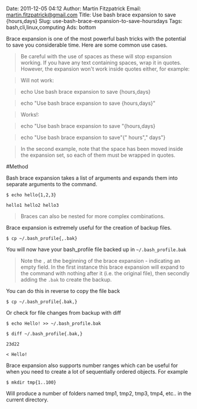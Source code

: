 Date: 2011-12-05 04:12
Author: Martin Fitzpatrick
Email: martin.fitzpatrick@gmail.com
Title: Use bash brace expansion to save {hours,days}
Slug: use-bash-brace-expansion-to-save-hoursdays
Tags: bash,cli,linux,computing
Ads: bottom

Brace expansion is one of the most powerful bash tricks with the potential to save you considerable time. Here are some common use cases.

<!-- PELICAN_END_SUMMARY -->


>Be careful with the use of spaces as these will stop expansion working. If you have any text containing spaces, wrap it in quotes. However, the expansion won't work inside quotes either, for example:

>

>Will not work:

>

>	echo Use bash brace expansion to save {hours,days}

>	echo "Use bash brace expansion to save {hours,days}"

>

>Works!:

>

>	echo "Use bash brace expansion to save "{hours,days}

>	echo "Use bash brace expansion to save"{" hours"," days"}

>

>In the second example, note that the space has been moved inside the expansion set, so each of them must be wrapped in quotes.




#Method

Bash brace expansion takes a list of arguments and expands them into separate arguments to the command. 



	$ echo hello{1,2,3}

	hello1 hello2 hello3


>Braces can also be nested for more complex combinations.


Brace expansion is extremely useful for the creation of backup files.



	$ cp ~/.bash_profile{,.bak}



You will now have your bash_profile file backed up in `~/.bash_profile.bak`






>Note the `,` at the beginning of the brace expansion - indicating an empty field. In the first instance this brace expansion will expand to the command with nothing after it (i.e. the original file), then secondly adding the `.bak` to create the backup.


You can do this in reverse to copy the file back



	$ cp ~/.bash_profile{.bak,}



Or check for file changes from backup with diff



	$ echo Hello! >> ~/.bash_profile.bak

	$ diff ~/.bash_profile{.bak,}

	23d22

	< Hello!





Brace expansion also supports number ranges which can be useful for when you need to create a lot of sequentially ordered objects. For example



	$ mkdir tmp{1..100}



Will produce a number of folders named tmp1, tmp2, tmp3, tmp4, etc.. in the current directory.







